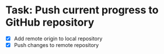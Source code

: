 # Task: Push current progress to GitHub repository

- [x] Add remote origin to local repository
- [x] Push changes to remote repository